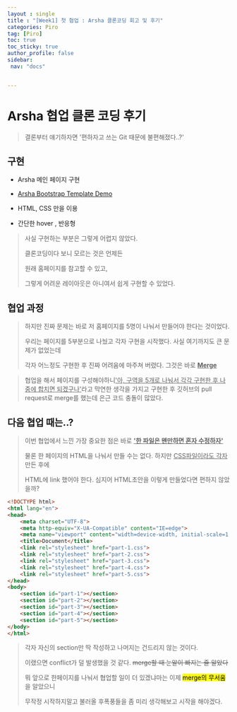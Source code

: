 ```yaml
---
layout : single
title : "[Week1] 첫 협업 : Arsha 클론코딩 회고 및 후기"
categories: Piro
tag: [Piro] 
toc: true
toc_sticky: true
author_profile: false
sidebar:
 nav: "docs"


---
```


# Arsha 협업 클론 코딩 후기

> 결론부터 얘기하자면 '편하자고 쓰는 Git 때문에 불편해졌다..?'  



## 구현

- Arsha 메인 페이지 구현

- [Arsha Bootstrap Template Demo](https://bootstrapmade.com/demo/Arsha/)

- HTML, CSS 만을 이용

- 간단한 hover , 반응형



> 사실 구현하는 부분은 그렇게 어렵지 않았다. 
> 
> 클론코딩이다 보니 모르는 것은 언제든
> 
> 원래 홈페이지를 참고할 수 있고, 
> 
> 그렇게 어려운 레이아웃은 아니여서 쉽게 구현할 수 있었다.



## 협업 과정

> 하지만 진짜 문제는 바로 저 홈페이지를 5명이 나눠서 만들어야 한다는 것이었다. 
> 
> 우리는 페이지를 5부분으로 나눴고 각자 구현을 시작했다. 사실 여기까지도 큰 문제가 없었는데
> 
> 각자 어느정도 구현한 후 진짜 어려움에 마주쳐 버렸다. 그것은 바로 **<u>Merge</u>**



> 협업을 해서 페이지를 구성해야하니<u>'아, 구역을 5개로 나눠서 각각 구현한 후 나중에 합치면 되겠구나'</u>라고 막연한 생각을 가지고 구현한 후 깃허브의 pull request로 merge를 했는데 은근 코드 충돌이 많았다. 



## 다음 협업 때는..?



> 이번 협업에서 느낀 가장 중요한 점은 바로 **<u>'한 파일은 왠만하면 혼자 수정하자'</u>** 
> 
> 물론 한 페이지의 HTML을 나눠서 만들 수는 없다. 하지만 <u>CSS파일이라도 각자</u> 만든 후에 
> 
> HTML에 link 했어야 한다. 심지어 HTML초안을 이렇게 만들었다면 편하지 않았을까?

```html
<!DOCTYPE html>
<html lang="en">
<head>
    <meta charset="UTF-8">
    <meta http-equiv="X-UA-Compatible" content="IE=edge">
    <meta name="viewport" content="width=device-width, initial-scale=1.0">
    <title>Document</title>
    <link rel="stylesheet" href="part-1.css">
    <link rel="stylesheet" href="part-2.css">
    <link rel="stylesheet" href="part-3.css">
    <link rel="stylesheet" href="part-4.css">
    <link rel="stylesheet" href="part-5.css">
</head>
<body>
    <section id="part-1"></section>
    <section id="part-2"></section>
    <section id="part-3"></section>
    <section id="part-4"></section>
    <section id="part-5"></section>
</body>
</html>
```

>  각자 자신의 section만 딱 작성하고 나머지는 건드리지 않는 것이다.
> 
> 이랬으면 conflict가 덜 발생했을 것 같다.  ~~merge할 때 눈알이 빠지는 줄 알았다~~
> 
> 뭐 앞으로 한페이지를 나눠서 협업할 일이 더 있겠냐마는 이제 <mark>merge의 무서움</mark>을 알았으니 
> 
> 무작정 시작하지말고 불러올 후폭풍들을 좀 미리 생각해보고 시작을 해야겠다. 



